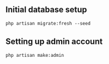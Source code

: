 ## Initial database setup
`php artisan migrate:fresh --seed`

## Setting up admin account
`php artisan make:admin`
